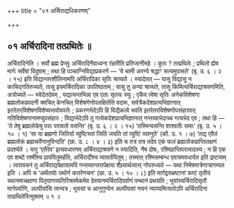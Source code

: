 +++
title = "०१ अर्चिराद्यधिकरणम्"

+++

## ०१ अर्चिरादिना तत्प्रथितेः ॥

अर्चिरादिनेति । सर्वो ब्रह्म प्रेप्सुः अर्चिरादिनैवाध्वना रंहतीति प्रतिजानीमहे । कुतः ? तत्प्रथितेः ; प्रथितो ह्येष मार्गः सर्वेषां विदुषाम् ; तथा हि पञ्चाग्निविद्याप्रकरणे — ‘ये चामी अरण्ये श्रद्धाꣳ सत्यमुपासते’ (बृ. उ. ६ । २ । १५) इति विद्यान्तरशीलिनामपि अर्चिरादिका सृतिः श्राव्यते । स्यादेतत् — यासु विद्यासु न काचिद्गतिरुच्यते, तासु इयमर्चिरादिका उपतिष्ठताम् ; यासु तु अन्या श्राव्यते, तासु किमित्यर्चिराद्याश्रयणमिति, अत्रोच्यते — भवेदेतदेवम् , यद्यत्यन्तभिन्ना एव एताः सृतयः स्युः ; एकैव त्वेषा सृतिः अनेकविशेषणा ब्रह्मलोकप्रपदनी क्वचित् केनचित् विशेषणेनोपलक्षितेति वदामः, सर्वत्रैकदेशप्रत्यभिज्ञानात् इतरेतरविशेषणविशेष्यभावोपपत्तेः ; प्रकरणभेदेऽपि हि विद्यैकत्वे भवति इतरेतरविशेषणोपसंहारवत् गतिविशेषणानामप्युपसंहारः ; विद्याभेदेऽपि तु गत्येकदेशप्रत्यभिज्ञानात् गन्तव्याभेदाच्च गत्यभेद एव ; तथा हि — ‘ते तेषु ब्रह्मलोकेषु पराः परावतो वसन्ति’ (बृ. उ. ६ । २ । १५) ‘तस्मिन्वसन्ति शाश्वतीः समाः’ (बृ. उ. ५ । १० । १) ‘सा या ब्रह्मणो जितिर्या व्युष्टिस्तां जितिं जयति तां व्युष्टिं व्यश्नुते’ (कौ. उ. १ । ७) ‘तद्य एवैतं ब्रह्मलोकं ब्रह्मचर्येणानुविन्दति’ (छा. उ. ८ । ४ । ३) इति च तत्र तत्र तदेव एकं फलं ब्रह्मलोकप्राप्तिलक्षणं प्रदर्श्यते । यत्तु ‘एतैरेव’ इत्यवधारणम् अर्चिराद्याश्रयणे न स्यादिति, नैष दोषः, रश्मिप्राप्तिपरत्वादस्य ; न हि एक एव शब्दो रश्मींश्च प्रापयितुमर्हति, अर्चिरादींश्च व्यावर्तयितुम् ; तस्मात् रश्मिसम्बन्ध एवायमवधार्यत इति द्रष्टव्यम् । त्वरावचनं तु अर्चिराद्यपेक्षायामपि गन्तव्यान्तरापेक्षया शैघ्र्यार्थत्वात्त् नोपरुध्यते — यथा निमेषमात्रेणात्रागम्यत इति । अपि च ‘अथैतयोः पथोर्न कतरेणचन’ (छा. उ. ५ । १० । ८) इति मार्गद्वयभ्रष्टानां कष्टं तृतीयं स्थानमाचक्षाणा पितृयाणव्यतिरिक्तमेकमेव देवयानमर्चिरादिपर्वाणं पन्थानं प्रथयति ; भूयांस्यर्चिरादिसृतौ मार्गपर्वाणि, अल्पीयांसि त्वन्यत्र ; भूयसां च आनुगुण्येन अल्पीयसां नयनं न्याय्यमित्यतोऽपि अर्चिरादिना तत्प्रथितेरित्युक्तम् ॥ १ ॥
